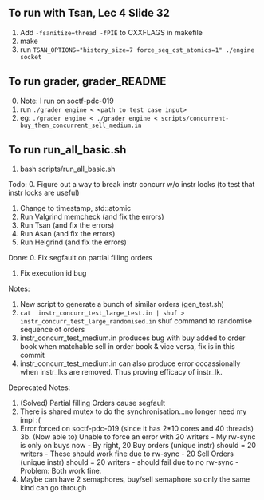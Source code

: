 ## To run with Tsan, Lec 4 Slide 32
1. Add `-fsanitize=thread -fPIE` to CXXFLAGS in makefile
2. make
3. run `TSAN_OPTIONS="history_size=7 force_seq_cst_atomics=1" ./engine socket`


## To run grader, grader_README
0. Note: I run on soctf-pdc-019
1. run `./grader engine < <path to test case input>`
2. eg: `./grader engine < ./grader engine < scripts/concurrent-buy_then_concurrent_sell_medium.in`

## To run run_all_basic.sh
1. bash scripts/run_all_basic.sh

Todo:
0. Figure out a way to break instr concurr w/o instr locks (to test that instr locks are useful)
1. Change to timestamp,  std::atomic<int>
2. Run Valgrind memcheck (and fix the errors)
3. Run Tsan (and fix the errors)
4. Run Asan (and fix the errors)
5. Run Helgrind (and fix the errors)


Done:
0. Fix segfault on partial filling orders
1. Fix execution id bug


Notes:
1. New script to generate a bunch of similar orders (gen_test.sh)
2. `cat  instr_concurr_test_large_test.in | shuf > instr_concurr_test_large_randomised.in` shuf command to randomise sequence of orders
3. instr_concurr_test_medium.in produces bug with buy added to order book when matchable sell in order book & vice versa, fix is in this commit
4. instr_concurr_test_medium.in can also produce error occassionally when instr_lks are removed. Thus proving efficacy of instr_lk.


Deprecated Notes:

1. (Solved) Partial filling Orders cause segfault
2. There is shared mutex to do the synchronisation...no longer need my impl :(
3. Error forced on soctf-pdc-019 (since it has 2*10 cores and 40 threads)
	3b. (Now able to) Unable to force an error with 20 writers
		- My rw-sync is only on buys now
		- By right, 20 Buy orders (unique instr) should = 20 writers
			- These should work fine due to rw-sync
		- 20 Sell Orders (unique instr) should = 20 writers
			- should fail due to no rw-sync
		- Problem: Both work fine.
4. Maybe can have 2 semaphores, buy/sell semaphore so only the same kind can go through